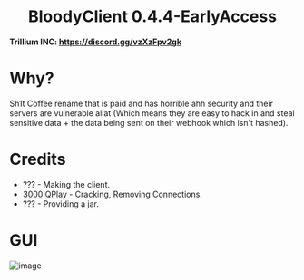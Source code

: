 <h1 align="center">BloodyClient 0.4.4-EarlyAccess</h1>

**Trillium INC: https://discord.gg/vzXzFpv2gk**

# Why?
Sh1t Coffee rename that is paid and has horrible ahh security and their servers are vulnerable allat (Which means they are easy to hack in and steal sensitive data + the data being sent on their webhook which isn't hashed).

[3000IQPlayA]: https://github.com/3000IQPlay

# Credits
- ??? - Making the client.
- [3000IQPlay][3000IQPlayA] - Cracking, Removing Connections.
- ??? - Providing a jar.

# GUI

![image](https://media.discordapp.net/attachments/1143170663658553434/1152908134441033831/image.png?width=1101&height=619)
